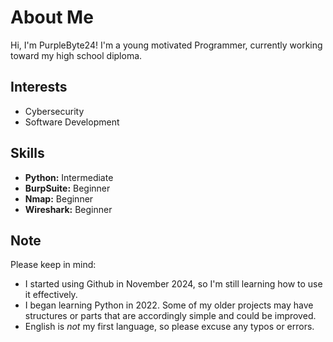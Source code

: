 # About Me
Hi, I'm PurpleByte24! I'm a young motivated Programmer, currently working toward my high school diploma.

## Interests
- Cybersecurity
- Software Development

## Skills
- **Python:** Intermediate
- **BurpSuite:** Beginner
- **Nmap:** Beginner
- **Wireshark:** Beginner

## Note
Please keep in mind:
- I started using Github in November 2024, so I'm still learning how to use it effectively.
- I began learning Python in 2022. Some of my older projects may have structures or parts that are accordingly simple and could be improved.
- English is *not* my first language, so please excuse any typos or errors.
